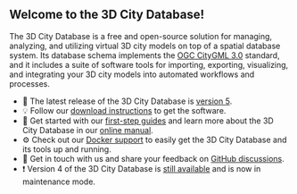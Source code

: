 ## Welcome to the 3D City Database!

The 3D City Database is a free and open-source solution for managing, analyzing, and utilizing virtual 3D city models
on top of a spatial database system. Its database schema implements the [OGC CityGML 3.0](https://www.ogc.org/standard/citygml/)
standard, and it includes a suite of software tools for importing, exporting, visualizing, and integrating your 3D city models into
automated workflows and processes.

- :rocket: The latest release of the 3D City Database is [version 5](https://github.com/3dcitydb/3dcitydb).
- :bulb: Follow our [download instructions](https://docs.3dcitydb.org/latest/download/) to get the software.
- :book: Get started with our [first-step guides](https://3dcitydb.github.io/3dcitydb-mkdocs/first-steps/) and learn more about the 3D City Database in our [online manual](https://3dcitydb.github.io/3dcitydb-mkdocs/).
- :gear: Check out our [Docker support](https://docs.3dcitydb.org/latest/first-steps/docker/#docker-images-overview) to easily get the 3D City Database and its tools up and running.
- :rainbow: Get in touch with us and share your feedback on [GitHub discussions](https://github.com/orgs/3dcitydb/discussions).
- :exclamation: Version 4 of the 3D City Database is [still available](https://github.com/3dcitydb/3dcitydb-suite/releases) and is now in maintenance mode.
